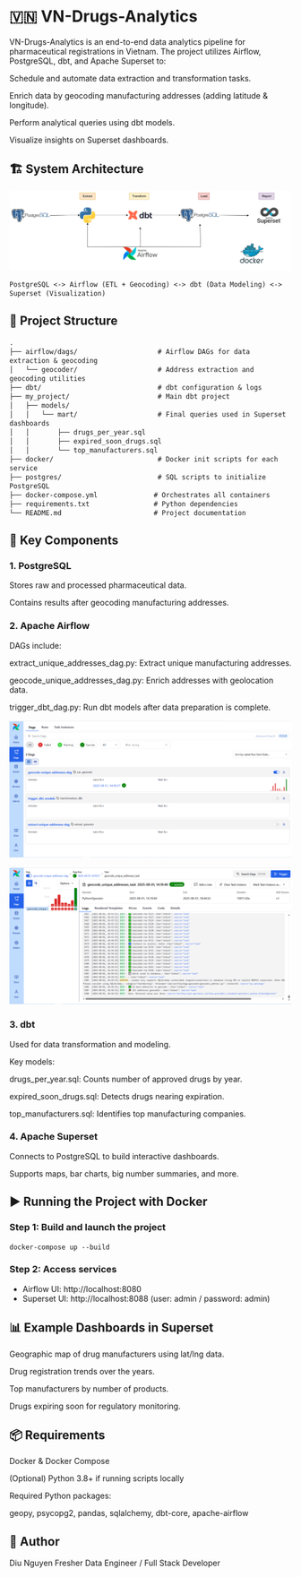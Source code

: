 # 🇻🇳 VN-Drugs-Analytics
VN-Drugs-Analytics is an end-to-end data analytics pipeline for pharmaceutical registrations in Vietnam. The project utilizes Airflow, PostgreSQL, dbt, and Apache Superset to:

Schedule and automate data extraction and transformation tasks.

Enrich data by geocoding manufacturing addresses (adding latitude & longitude).

Perform analytical queries using dbt models.

Visualize insights on Superset dashboards.

## 🏗️ System Architecture
![alt text](image.png)
```
PostgreSQL <-> Airflow (ETL + Geocoding) <-> dbt (Data Modeling) <-> Superset (Visualization)
```

## 🧱 Project Structure

```
.
├── airflow/dags/                    # Airflow DAGs for data extraction & geocoding
│   └── geocoder/                    # Address extraction and geocoding utilities
├── dbt/                             # dbt configuration & logs
├── my_project/                      # Main dbt project
│   ├── models/
│   │   └── mart/                    # Final queries used in Superset dashboards
│   │       ├── drugs_per_year.sql
│   │       ├── expired_soon_drugs.sql
│   │       └── top_manufacturers.sql
├── docker/                          # Docker init scripts for each service
├── postgres/                        # SQL scripts to initialize PostgreSQL
├── docker-compose.yml              # Orchestrates all containers
├── requirements.txt                # Python dependencies
└── README.md                       # Project documentation
```
## 🔧 Key Components
### 1. PostgreSQL
Stores raw and processed pharmaceutical data.

Contains results after geocoding manufacturing addresses.

### 2. Apache Airflow
DAGs include:

extract_unique_addresses_dag.py: Extract unique manufacturing addresses.

geocode_unique_addresses_dag.py: Enrich addresses with geolocation data.

trigger_dbt_dag.py: Run dbt models after data preparation is complete.

![alt text](image-1.png)

![alt text](image-2.png)


### 3. dbt
Used for data transformation and modeling.

Key models:

drugs_per_year.sql: Counts number of approved drugs by year.

expired_soon_drugs.sql: Detects drugs nearing expiration.

top_manufacturers.sql: Identifies top manufacturing companies.

### 4. Apache Superset
Connects to PostgreSQL to build interactive dashboards.

Supports maps, bar charts, big number summaries, and more.

## ▶️ Running the Project with Docker

### Step 1: Build and launch the project
```
docker-compose up --build
```

### Step 2: Access services
-  Airflow UI: http://localhost:8080 
-  Superset UI: http://localhost:8088 (user: admin / password: admin)

## 📊 Example Dashboards in Superset
Geographic map of drug manufacturers using lat/lng data.

Drug registration trends over the years.

Top manufacturers by number of products.

Drugs expiring soon for regulatory monitoring.

## 📦 Requirements
Docker & Docker Compose

(Optional) Python 3.8+ if running scripts locally

Required Python packages:

geopy, psycopg2, pandas, sqlalchemy, dbt-core, apache-airflow

## 👤 Author
Diu Nguyen
Fresher Data Engineer / Full Stack Developer


